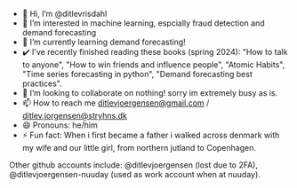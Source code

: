 - 👋 Hi, I’m @ditlevrisdahl
- 👀 I’m interested in machine learning, espcially fraud detection and demand forecasting
- 🌱 I’m currently learning demand forecasting!
- ✔️ I've recently finished reading these books (spring 2024): "How to talk to anyone", "How to win friends and influence people", "Atomic Habits", "Time series forecasting in python", "Demand forecasting best practices".
- 💞️ I’m looking to collaborate on nothing! sorry im extremely busy as is.
- 📫 How to reach me ditlevjoergensen@gmail.com / ditlev.jorgensen@stryhns.dk
- 😄 Pronouns: he/him
- ⚡ Fun fact: When i first became a father i walked across denmark with my wife and our little girl, from northern jutland to Copenhagen. 

Other github accounts include: @ditlevjoergensen (lost due to 2FA), @ditlevjoergensen-nuuday (used as work account when at nuuday).

<!---
ditlevrisdahl/ditlevrisdahl is a ✨ special ✨ repository because its `README.md` (this file) appears on your GitHub profile.
You can click the Preview link to take a look at your changes.
--->
